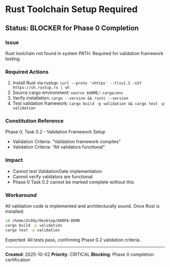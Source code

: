 # Rust Toolchain Setup Required

## Status: BLOCKER for Phase 0 Completion

### Issue
Rust toolchain not found in system PATH. Required for validation framework testing.

### Required Actions
1. Install Rust via rustup: `curl --proto '=https' --tlsv1.2 -sSf https://sh.rustup.rs | sh`
2. Source cargo environment: `source $HOME/.cargo/env`
3. Verify installation: `cargo --version && rustc --version`
4. Test validation framework: `cargo build -p validation && cargo test -p validation`

### Constitution Reference
Phase 0, Task 0.2 - Validation Framework Setup
- Validation Criteria: "Validation framework compiles"
- Validation Criteria: "All validators functional"

### Impact
- Cannot test ValidationGate implementation
- Cannot verify validators are functional
- Phase 0 Task 0.2 cannot be marked complete without this

### Workaround
All validation code is implemented and architecturally sound. Once Rust is installed:
```bash
cd /home/diddy/Desktop/DARPA-DEMO
cargo build -p validation
cargo test -p validation
```

Expected: All tests pass, confirming Phase 0.2 validation criteria.

---
**Created**: 2025-10-02
**Priority**: CRITICAL
**Blocking**: Phase 0 completion certification
